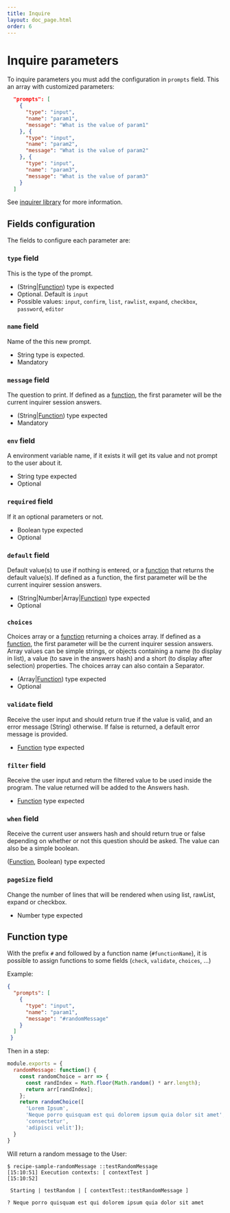 ```yaml
---
title: Inquire
layout: doc_page.html
order: 6
---
```


# Inquire parameters

To inquire parameters you must add the configuration in `prompts` field. This an array with customized parameters:

```json
  "prompts": [
    {
      "type": "input",
      "name": "param1",
      "message": "What is the value of param1"
    }, {
      "type": "input",
      "name": "param2",
      "message": "What is the value of param2"
    }, {
      "type": "input",
      "name": "param3",
      "message": "What is the value of param3"
    }
  ]
```

See [inquirer library](https://www.npmjs.com/package/inquirer) for more information.

## Fields configuration

The fields to configure each parameter are:

### `type` field

This is the type of the prompt.

- (String|[Function](#function)) type is expected
- Optional. Default is `input`
- Possible values: `input`, `confirm`, `list`, `rawlist`, `expand`, `checkbox`, `password`, `editor`

### `name` field

Name of the this new prompt.

- String type is expected.
- Mandatory

### `message` field

The question to print. If defined as a [function](#function), the first parameter will be the current inquirer session answers.

- (String|[Function](#function)) type expected
- Mandatory

### `env` field

A environment variable name, if it exists it will get its value and not prompt to the user about it.

- String type expected
- Optional

### `required` field

If it an optional parameters or not.

- Boolean type expected
- Optional

### `default` field

Default value(s) to use if nothing is entered, or a [function](#function) that returns the default value(s). If defined as a function, the first parameter will be the current inquirer session answers.

- (String|Number|Array|[Function](#function)) type expected
- Optional

### `choices`

Choices array or a [function](#function) returning a choices array. If defined as a [function](#function), the first parameter will be the current inquirer session answers. Array values can be simple strings, or objects containing a name (to display in list), a value (to save in the answers hash) and a short (to display after selection) properties. The choices array can also contain a Separator.

- (Array|[Function](#function)) type expected
- Optional

### `validate` field

Receive the user input and should return true if the value is valid, and an error message (String) otherwise. If false is returned, a default error message is provided.

- [Function](#function) type expected

### `filter` field

Receive the user input and return the filtered value to be used inside the program. The value returned will be added to the Answers hash.

- [Function](#function) type expected

### `when` field
Receive the current user answers hash and should return true or false depending on whether or not this question should be asked. The value can also be a simple boolean.

([Function](#function), Boolean) type expected

### `pageSize` field

Change the number of lines that will be rendered when using list, rawList, expand or checkbox.

- Number type expected


## <a name="function"></a>Function type

With the prefix `#` and followed by a function name (`#functionName`), it is possible to assign functions to some fields (`check`, `validate`, `choices`, ...)

Example:

```json
{
  "prompts": [
    {
      "type": "input",
      "name": "param1",
      "message": "#randomMessage"
    }
  ]
 }
```

Then in a step:

```javascript
module.exports = {
  randomMessage: function() {
    const randomChoice = arr => {
      const randIndex = Math.floor(Math.random() * arr.length);
      return arr[randIndex];
    };
    return randomChoice([
      'Lorem Ipsum',
      'Neque porro quisquam est qui dolorem ipsum quia dolor sit amet',
      'consectetur',
      'adipisci velit']);
  }
}
```

Will return a random message to the User:

```
$ recipe-sample-randomMessage ::testRandomMessage
[15:10:51] Execution contexts: [ contextTest ]
[15:10:52] 

 Starting | testRandom | [ contextTest::testRandomMessage ] 

? Neque porro quisquam est qui dolorem ipsum quia dolor sit amet 
```
